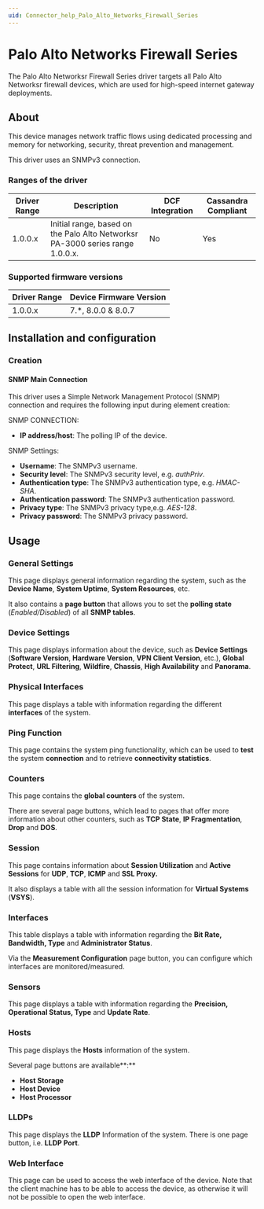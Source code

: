 ```yaml
---
uid: Connector_help_Palo_Alto_Networks_Firewall_Series
---
```


# Palo Alto Networks Firewall Series

The Palo Alto Networksr Firewall Series driver targets all Palo Alto Networksr firewall devices, which are used for high-speed internet gateway deployments.

## About

This device manages network traffic flows using dedicated processing and memory for networking, security, threat prevention and management.

This driver uses an SNMPv3 connection.

### Ranges of the driver

| **Driver Range** | **Description**                                                               | **DCF Integration** | **Cassandra Compliant** |
|------------------|-------------------------------------------------------------------------------|---------------------|-------------------------|
| 1.0.0.x          | Initial range, based on the Palo Alto Networksr PA-3000 series range 1.0.0.x. | No                  | Yes                     |

### Supported firmware versions

| **Driver Range** | **Device Firmware Version** |
|------------------|-----------------------------|
| 1.0.0.x          | 7.\*, 8.0.0 & 8.0.7         |

## Installation and configuration

### Creation

#### SNMP Main Connection

This driver uses a Simple Network Management Protocol (SNMP) connection and requires the following input during element creation:

SNMP CONNECTION:

- **IP address/host**: The polling IP of the device.

SNMP Settings:

- **Username**: The SNMPv3 username.
- **Security level**: The SNMPv3 security level, e.g. *authPriv*.
- **Authentication type**: The SNMPv3 authentication type, e.g. *HMAC-SHA*.
- **Authentication password**: The SNMPv3 authentication password.
- **Privacy type**: The SNMPv3 privacy type,e.g. *AES-128*.
- **Privacy password**: The SNMPv3 privacy password.

## Usage

### General Settings

This page displays general information regarding the system, such as the **Device Name**, **System Uptime**, **System Resources**, etc.

It also contains a **page button** that allows you to set the **polling state** (*Enabled/Disabled*) of all **SNMP tables**.

### Device Settings

This page displays information about the device, such as **Device Settings** (**Software Version**, **Hardware Version**, **VPN Client Version**, etc.), **Global Protect**, **URL Filtering**, **Wildfire**, **Chassis**, **High Availability** and **Panorama**.

### Physical Interfaces

This page displays a table with information regarding the different **interfaces** of the system.

### Ping Function

This page contains the system ping functionality, which can be used to **test** the system **connection** and to retrieve **connectivity statistics**.

### Counters

This page contains the **global counters** of the system.

There are several page buttons, which lead to pages that offer more information about other counters, such as **TCP State**, **IP Fragmentation**, **Drop** and **DOS**.

### Session

This page contains information about **Session Utilization** and **Active Sessions** for **UDP**, **TCP**, **ICMP** and **SSL Proxy.**

It also displays a table with all the session information for **Virtual Systems** (**VSYS**).

### Interfaces

This table displays a table with information regarding the **Bit Rate, Bandwidth, Type** and **Administrator Status**.

Via the **Measurement Configuration** page button, you can configure which interfaces are monitored/measured.

### Sensors

This page displays a table with information regarding the **Precision, Operational Status, Type** and **Update Rate**.

### Hosts

This page displays the **Hosts** information of the system.

Several page buttons are available**:**

- **Host Storage**
- **Host Device**
- **Host Processor**

### LLDPs

This page displays the **LLDP** Information of the system. There is one page button, i.e. **LLDP Port**.

### Web Interface

This page can be used to access the web interface of the device. Note that the client machine has to be able to access the device, as otherwise it will not be possible to open the web interface.
